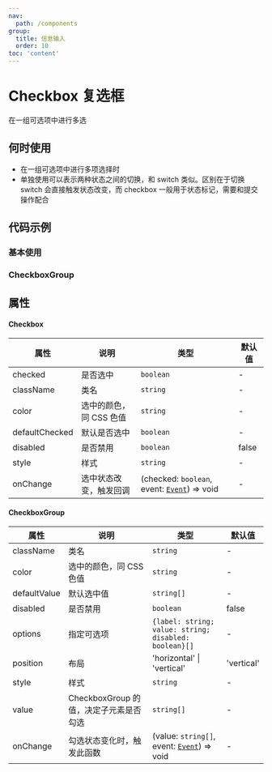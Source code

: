 ```yaml
---
nav:
  path: /components
group:
  title: 信息输入
  order: 10
toc: 'content'
---
```


# Checkbox 复选框
在一组可选项中进行多选
## 何时使用
- 在一组可选项中进行多项选择时
- 单独使用可以表示两种状态之间的切换，和 switch 类似。区别在于切换 switch 会直接触发状态改变，而 checkbox 一般用于状态标记，需要和提交操作配合



## 代码示例

### 基本使用
<code src='pages/Checkbox/index'></code>

### CheckboxGroup
<code src='pages/CheckboxGroup/index'></code>

## 属性

#### Checkbox
| 属性 | 说明 | 类型 | 默认值 |
| -----|-----|-----|-----|
| checked | 是否选中 | `boolean` | - |
| className | 类名| `string` | - |
| color | 选中的颜色，同 CSS 色值| `string` | - |
| defaultChecked | 默认是否选中 | `boolean` | - |
| disabled | 是否禁用  | `boolean` | false | 
| style | 样式| `string` | - |
| onChange | 选中状态改变，触发回调 | (checked: `boolean`, event:  [`Event`](https://opendocs.alipay.com/mini/framework/event-object)) => void | - |

#### CheckboxGroup
| 属性 | 说明 | 类型 | 默认值 |
| -----|-----|-----|-----|
| className | 类名| `string` | - |
| color | 选中的颜色，同 CSS 色值| `string` | - |
| defaultValue | 默认选中值  | `string[]` | - | 
| disabled | 是否禁用  | `boolean` | false | 
| options | 指定可选项 | `{label: string; value: string; disabled: boolean}[]` | - |
| position | 布局 | 'horizontal' \|  'vertical' | 'vertical' |
| style | 样式| `string` | - |
| value | CheckboxGroup 的值，决定子元素是否勾选 | `string[]` | - |
| onChange | 勾选状态变化时，触发此函数 |(value: `string[]`, event:  [`Event`](https://opendocs.alipay.com/mini/framework/event-object)) => void | - |

